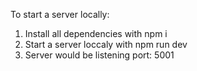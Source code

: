 To start a server locally:

1. Install all dependencies with npm i
2. Start a server loccaly with npm run dev
3. Server would be listening port: 5001
